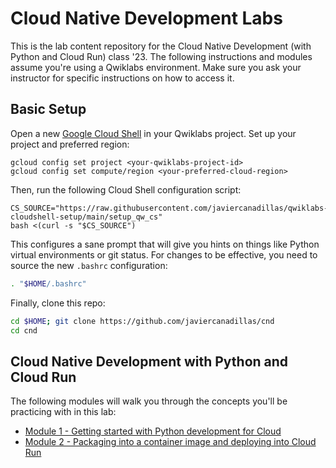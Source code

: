 # Cloud Native Development Labs

This is the lab content repository for the Cloud Native Development (with Python and Cloud Run) class '23. The following instructions and modules assume you're using a Qwiklabs environment. Make sure you ask your instructor for specific instructions on how to access it.

## Basic Setup

Open a new [Google Cloud Shell](shell.cloud.google.com) in your Qwiklabs project. Set up your project and preferred region:
```
gcloud config set project <your-qwiklabs-project-id>
gcloud config set compute/region <your-preferred-cloud-region>
```

Then, run the following Cloud Shell configuration script:
```
CS_SOURCE="https://raw.githubusercontent.com/javiercanadillas/qwiklabs-cloudshell-setup/main/setup_qw_cs"
bash <(curl -s "$CS_SOURCE")
```

This configures a sane prompt that will give you hints on things like Python virtual environments or git status. For changes to be effective, you need to source the new `.bashrc` configuration:

```bash
. "$HOME/.bashrc"
```

Finally, clone this repo:

```bash
cd $HOME; git clone https://github.com/javiercanadillas/cnd
cd cnd
```

## Cloud Native Development with Python and Cloud Run

The following modules will walk you through the concepts you'll be practicing with in this lab:

- [Module 1 - Getting started with Python development for Cloud](./assets/module1/Module1.md)
- [Module 2 - Packaging into a container image and deploying into Cloud Run](./assets/module2/Module2.md)
